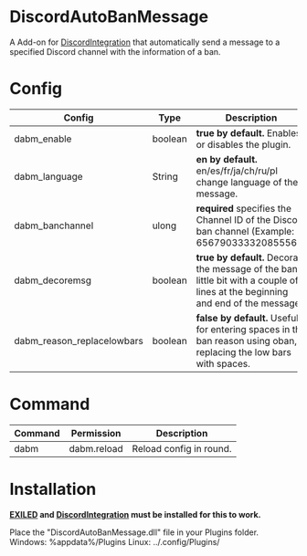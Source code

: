# DiscordAutoBanMessage

A Add-on for [DiscordIntegration](https://github.com/galaxy119/DiscordIntegration) that automatically send a message to a specified Discord channel with the information of a ban.

# Config
| Config | Type | Description |
| ------ | ------ | ------ |
| dabm_enable | boolean | **true by default.** Enables or disables the plugin. |
| dabm_language | String | **en by default.** en/es/fr/ja/ch/ru/pl change language of the message. |
| dabm_banchannel | ulong | **required** specifies the Channel ID of the Discord ban channel (Example: 656790333320855562) |
| dabm_decoremsg | boolean | **true by default.** Decorate the message of the ban a little bit with a couple of lines at the beginning and end of the message. |
| dabm_reason_replacelowbars | boolean | **false by default.** Useful for entering spaces in the ban reason using oban, replacing the low bars with spaces. |

# Command
| Command | Permission | Description |
| ------ | ------ | ------ |
| dabm | dabm.reload | Reload config in round. |

# Installation

**[EXILED](https://github.com/galaxy119/EXILED) and [DiscordIntegration](https://github.com/galaxy119/DiscordIntegration) must be installed for this to work.**

Place the "DiscordAutoBanMessage.dll" file in your Plugins folder.
Windows: %appdata%/Plugins
Linux: ../.config/Plugins/
